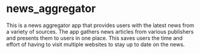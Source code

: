 # news_aggregator

This is a news aggregator app that provides users with the latest news from a variety of sources. The app gathers news articles from various publishers and presents them to users in one place. This saves users the time and effort of having to visit multiple websites to stay up to date on the news.
